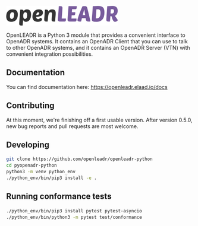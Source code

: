 ![OpenLEADR](logo.png)

OpenLEADR is a Python 3 module that provides a convenient interface to OpenADR
systems. It contains an OpenADR Client that you can use to talk to other OpenADR
systems, and it contains an OpenADR Server (VTN) with convenient integration
possibilities.

## Documentation

You can find documentation here: https://openleadr.elaad.io/docs

## Contributing

At this moment, we're finishing off a first usable version. After version 0.5.0,
new bug reports and pull requests are most welcome.

## Developing

```bash
git clone https://github.com/openleadr/openleadr-python
cd pyopenadr-python
python3 -m venv python_env
./python_env/bin/pip3 install -e .
```

## Running conformance tests

```bash
./python_env/bin/pip3 install pytest pytest-asyncio
./python_env/bin/python3 -m pytest test/conformance
```
